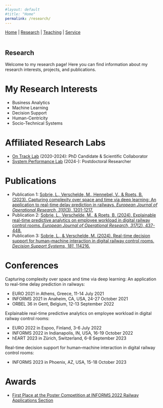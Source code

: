 ```yaml
---
#layout: default
#title: "Home"
permalink: /research/
---
```


<nav>
  <a href="/">Home</a> |
  <a href="/research/">Research</a> |
  <a href="/teaching/">Teaching</a> |
  <a href="/service/">Service</a>
</nav>

<br>

## Research

Welcome to my research page! Here you can find information about my research interests, projects, and publications.

# My Research Interests
- Business Analytics
- Machine Learning
- Decision Support
- Human-Centricity
- Socio-Technical Systems

# Affiliated Research Labs
- [On Track Lab](https://ontracklab.com/) (2020-2024): PhD Candidate & Scientific Collaborator
- [System Performance Lab](https://splvt.com/) (2024-): Postdoctoral Researcher

# Publications
- Publication 1: [Sobrie, L., Verschelde, M., Hennebel, V., & Roets, B. (2023). Capturing complexity over space and time via deep learning: An application to real-time delay prediction in railways. *European Journal of Operational Research, 310*(3), 1201-1217.](https://www.sciencedirect.com/science/article/pii/S0377221723002631)
- Publication 2: [Sobrie, L., Verschelde, M., & Roets, B. (2024). Explainable real-time predictive analytics on employee workload in digital railway control rooms. *European Journal of Operational Research, 317*(2), 437-448.](https://www.sciencedirect.com/science/article/pii/S0377221723007191)
- Publication 3: [Sobrie, L., & Verschelde, M. (2024). Real-time decision support for human–machine interaction in digital railway control rooms. *Decision Support Systems, 181*, 114216.](https://www.sciencedirect.com/science/article/pii/S0167923624000496)

# Conferences
Capturing complexity over space and time via deep learning: An application to real-time delay prediction in railways:
- EURO 2021 in Athens, Greece, 11-14 July 2021
- INFORMS 2021 in Anaheim, CA, USA, 24-27 October 2021
- ORBEL 36 in Gent, Belgium, 12-13 September 2022

Explainable real-time predictive analytics on employee workload in digital railway control rooms:
- EURO 2022 in Espoo, Finland, 3-6 July 2022
- INFORMS 2022 in Indianapolis, IN, USA, 16-19 October 2022
- hEART 2023 in Zürich, Switzerland, 6-8 September 2023

Real-time decision support for human–machine interaction in digital railway control rooms:
- INFORMS 2023 in Phoenix, AZ, USA, 15-18 October 2023

# Awards
- [First Place at the Poster Competition at INFORMS 2022 Railway Applications Section](https://www.informs.org/Recognizing-Excellence/Community-Prizes/Railway-Applications/Railway-Poster-Competition)

